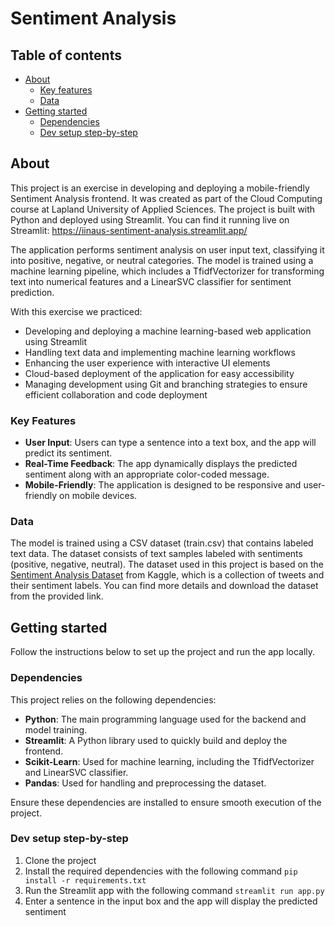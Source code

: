 # Sentiment Analysis

## Table of contents
- [About](#about)
    - [Key features](#key-features)
    - [Data](#data)
- [Getting started](#getting-started)
     - [Dependencies](#dependencies)
     - [Dev setup step-by-step](#dev-setup-step-by-step)


## About

This project is an exercise in developing and deploying a mobile-friendly Sentiment Analysis frontend. It was created as part of the Cloud Computing course at Lapland University of Applied Sciences. The project is built with Python and deployed using Streamlit. You can find it running live on Streamlit: https://iinaus-sentiment-analysis.streamlit.app/

The application performs sentiment analysis on user input text, classifying it into positive, negative, or neutral categories. The model is trained using a machine learning pipeline, which includes a TfidfVectorizer for transforming text into numerical features and a LinearSVC classifier for sentiment prediction.

With this exercise we practiced:
- Developing and deploying a machine learning-based web application using Streamlit
- Handling text data and implementing machine learning workflows
- Enhancing the user experience with interactive UI elements
- Cloud-based deployment of the application for easy accessibility
- Managing development using Git and branching strategies to ensure efficient collaboration and code deployment

### Key Features
- **User Input**: Users can type a sentence into a text box, and the app will predict its sentiment.
- **Real-Time Feedback**: The app dynamically displays the predicted sentiment along with an appropriate color-coded message.
- **Mobile-Friendly**: The application is designed to be responsive and user-friendly on mobile devices.

### Data

The model is trained using a CSV dataset (train.csv) that contains labeled text data. The dataset consists of text samples labeled with sentiments (positive, negative, neutral). The dataset used in this project is based on the [Sentiment Analysis Dataset](https://www.kaggle.com/datasets/abhi8923shriv/sentiment-analysis-dataset) from Kaggle, which is a collection of tweets and their sentiment labels. You can find more details and download the dataset from the provided link.

## Getting started

Follow the instructions below to set up the project and run the app locally.

### Dependencies

This project relies on the following dependencies:

- **Python**: The main programming language used for the backend and model training.
- **Streamlit**: A Python library used to quickly build and deploy the frontend.
- **Scikit-Learn**: Used for machine learning, including the TfidfVectorizer and LinearSVC classifier.
- **Pandas**: Used for handling and preprocessing the dataset.

Ensure these dependencies are installed to ensure smooth execution of the project.

### Dev setup step-by-step

1. Clone the project
2. Install the required dependencies with the following command
 `pip install -r requirements.txt`
3. Run the Streamlit app with the following command
`streamlit run app.py`
4. Enter a sentence in the input box and the app will display the predicted sentiment